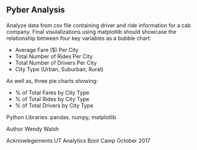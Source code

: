 ## Pyber Analysis

####

Analyze data from csv file containing driver and ride information for a cab company. Final visulalizations using matplotlib should showcase the relationship between four key variables as a bubble chart:

   * Average Fare ($) Per City
   * Total Number of Rides Per City
   * Total Number of Drivers Per City
   * City Type (Urban, Suburban, Rural)

As well as, three pie charts showing:

   * % of Total Fares by City Type
   * % of Total Rides by City Type
   * % of Total Drivers by City Type

Python Libraries:
pandas, numpy, matplotlib


Author
Wendy Walsh

Acknowlegements
UT Analytics Boot Camp October 2017
